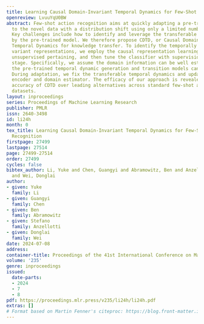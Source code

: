 ```yaml
---
title: Learning Causal Domain-Invariant Temporal Dynamics for Few-Shot Action Recognition
openreview: LvuuYqU0BW
abstract: Few-shot action recognition aims at quickly adapting a pre-trained model
  to the novel data with a distribution shift using only a limited number of samples.
  Key challenges include how to identify and leverage the transferable knowledge learned
  by the pre-trained model. We therefore propose CDTD, or Causal Domain-Invariant
  Temporal Dynamics for knowledge transfer. To identify the temporally invariant and
  variant representations, we employ the causal representation learning methods for
  unsupervised pertaining, and then tune the classifier with supervisions in next
  stage. Specifically, we assume the domain information can be well estimated and
  the pre-trained temporal dynamic generation and transition models can be well transferred.
  During adaptation, we fix the transferable temporal dynamics and update the image
  encoder and domain estimator. The efficacy of our approach is revealed by the superior
  accuracy of CDTD over leading alternatives across standard few-shot action recognition
  datasets.
layout: inproceedings
series: Proceedings of Machine Learning Research
publisher: PMLR
issn: 2640-3498
id: li24h
month: 0
tex_title: Learning Causal Domain-Invariant Temporal Dynamics for Few-Shot Action
  Recognition
firstpage: 27499
lastpage: 27514
page: 27499-27514
order: 27499
cycles: false
bibtex_author: Li, Yuke and Chen, Guangyi and Abramowitz, Ben and Anzellotti, Stefano
  and Wei, Donglai
author:
- given: Yuke
  family: Li
- given: Guangyi
  family: Chen
- given: Ben
  family: Abramowitz
- given: Stefano
  family: Anzellotti
- given: Donglai
  family: Wei
date: 2024-07-08
address:
container-title: Proceedings of the 41st International Conference on Machine Learning
volume: '235'
genre: inproceedings
issued:
  date-parts:
  - 2024
  - 7
  - 8
pdf: https://proceedings.mlr.press/v235/li24h/li24h.pdf
extras: []
# Format based on Martin Fenner's citeproc: https://blog.front-matter.io/posts/citeproc-yaml-for-bibliographies/
---
```

